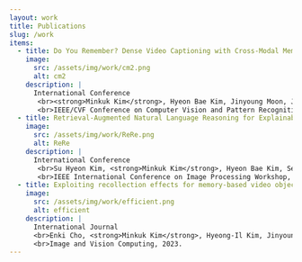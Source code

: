 ```yaml
---
layout: work
title: Publications
slug: /work
items:
  - title: Do You Remember? Dense Video Captioning with Cross-Modal Memory Retrieval
    image:
      src: /assets/img/work/cm2.png
      alt: cm2
    description: |  
      International Conference
       <br><strong>Minkuk Kim</strong>, Hyeon Bae Kim, Jinyoung Moon, Jinwoo Choi, Seong Tae Kim.  
       <br>IEEE/CVF Conference on Computer Vision and Pattern Recognition (<strong>CVPR</strong>), 2024.
  - title: Retrieval-Augmented Natural Language Reasoning for Explainable Visual Question Answering
    image:
      src: /assets/img/work/ReRe.png
      alt: ReRe
    description: |  
      International Conference
       <br>Su Hyeon Kim, <strong>Minkuk Kim</strong>, Hyeon Bae Kim, Seong Tae Kim.  
       <br>IEEE International Conference on Image Processing Workshop, 2024.
  - title: Exploiting recollection effects for memory-based video object segmentation   
    image:
      src: /assets/img/work/efficient.png
      alt: efficient
    description: |  
      International Journal
      <br>Enki Cho, <strong>Minkuk Kim</strong>, Hyeong-Il Kim, Jinyoung Moon, Seong Tae Kim.  
      <br>Image and Vision Computing, 2023.
---
```

<br />
<br />
